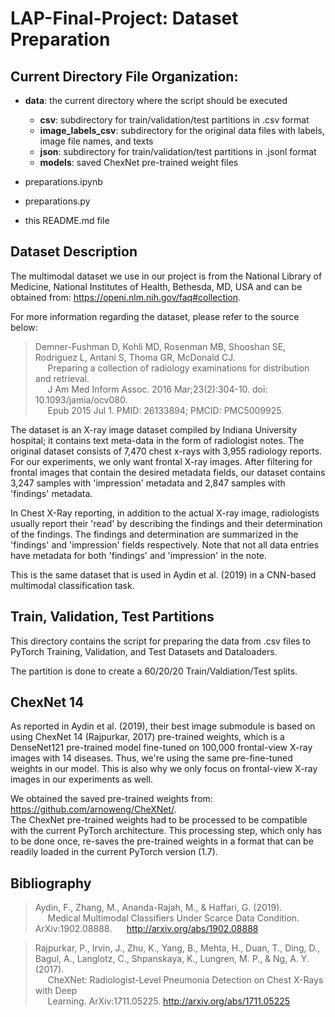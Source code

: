 # LAP-Final-Project: Dataset Preparation

## Current Directory File Organization:

* **data**: the current directory where the script should be executed
    * **csv**: subdirectory for train/validation/test partitions in .csv format
    * **image_labels_csv**: subdirectory for the original data files with labels, image file names, and texts
    * **json**: subdirectory for train/validation/test partitions in .jsonl format
    * **models**: saved ChexNet pre-trained weight files

* preparations.ipynb
* preparations.py
* this README.md file

## Dataset Description

The multimodal dataset we use in our project is from the National Library of Medicine, National Institutes of Health, 
Bethesda, MD, USA and can be obtained from: 
https://openi.nlm.nih.gov/faq#collection.

For more information regarding the dataset, please refer to the source below:

> Demner-Fushman D, Kohli MD, Rosenman MB, Shooshan SE, Rodriguez L, Antani S, Thoma GR, McDonald CJ.  
> &nbsp;&nbsp;&nbsp;&nbsp;&nbsp;Preparing a collection of radiology examinations for distribution and retrieval.   
> &nbsp;&nbsp;&nbsp;&nbsp;&nbsp;J Am Med Inform Assoc. 2016 Mar;23(2):304-10. doi: 10.1093/jamia/ocv080.  
> &nbsp;&nbsp;&nbsp;&nbsp;&nbsp;Epub 2015 Jul 1. PMID: 26133894; PMCID: PMC5009925.


The dataset is an X-ray image dataset compiled by Indiana University hospital; it contains text meta-data in the form 
of radiologist notes. The original dataset consists of 7,470 chest x-rays with 3,955 radiology reports. 
For our experiments, we only want frontal X-ray images. After filtering for frontal images that contain the desired
metadata fields, our dataset contains 3,247 samples with 'impression' metadata and 2,847 samples with 'findings' 
metadata.

In Chest X-Ray reporting, in addition to the actual X-ray image, radiologists usually report their 'read' by
describing the findings and their determination of the findings. The findings and determination are summarized in the
'findings' and 'impression' fields respectively. Note that not all data entries have metadata
for both 'findings' and 'impression' in the note.  

This is the same dataset that is used in Aydin et al. (2019) in a CNN-based 
multimodal classification task.

## Train, Validation, Test Partitions

This directory contains the script for preparing the data from .csv files to PyTorch Training, Validation, and 
Test Datasets and Dataloaders.

The partition is done to create a 60/20/20 Train/Valdiation/Test splits.

## ChexNet 14

As reported in Aydin et al. (2019), their best image submodule is based on using
ChexNet 14 (Rajpurkar, 2017) pre-trained weights, which is a DenseNet121 pre-trained model fine-tuned
on 100,000 frontal-view X-ray images with 14 diseases. 
Thus, we're using the same pre-fine-tuned weights in our model. This is also why we
only focus on frontal-view X-ray images in our experiments as well.

We obtained the saved pre-trained weights from: https://github.com/arnoweng/CheXNet/.  
The ChexNet pre-trained weights had to be processed to be compatible with the current 
PyTorch architecture. This processing step, which only has to be done once, re-saves the pre-trained weights in a 
format that can be readily loaded in the current PyTorch version (1.7).


## Bibliography

>Aydin, F., Zhang, M., Ananda-Rajah, M., & Haffari, G. (2019).  
> &nbsp;&nbsp;&nbsp;&nbsp;&nbsp;Medical Multimodal Classifiers Under Scarce Data Condition. ArXiv:1902.08888.
> &nbsp;&nbsp;&nbsp;&nbsp;&nbsp;http://arxiv.org/abs/1902.08888

>Rajpurkar, P., Irvin, J., Zhu, K., Yang, B., Mehta, H., Duan, T., Ding, D., Bagul, A., Langlotz, C., Shpanskaya, K., 
> Lungren, M. P., & Ng, A. Y. (2017).  
> &nbsp;&nbsp;&nbsp;&nbsp;&nbsp;CheXNet: Radiologist-Level Pneumonia Detection on Chest X-Rays with Deep   
> &nbsp;&nbsp;&nbsp;&nbsp;&nbsp;Learning. ArXiv:1711.05225. http://arxiv.org/abs/1711.05225



